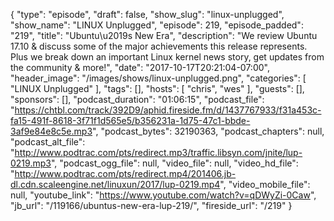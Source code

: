 {
  "type": "episode",
  "draft": false,
  "show_slug": "linux-unplugged",
  "show_name": "LINUX Unplugged",
  "episode": 219,
  "episode_padded": "219",
  "title": "Ubuntu\u2019s New Era",
  "description": "We review Ubuntu 17.10 & discuss some of the major achievements this release represents. Plus we break down an important Linux kernel news story, get updates from the community & more!",
  "date": "2017-10-17T20:21:04-07:00",
  "header_image": "/images/shows/linux-unplugged.png",
  "categories": [
    "LINUX Unplugged"
  ],
  "tags": [],
  "hosts": [
    "chris",
    "wes"
  ],
  "guests": [],
  "sponsors": [],
  "podcast_duration": "01:06:15",
  "podcast_file": "https://chtbl.com/track/392D9/aphid.fireside.fm/d/1437767933/f31a453c-fa15-491f-8618-3f71f1d565e5/b356231a-1d75-47c1-bbde-3af9e84e8c5e.mp3",
  "podcast_bytes": 32190363,
  "podcast_chapters": null,
  "podcast_alt_file": "http://www.podtrac.com/pts/redirect.mp3/traffic.libsyn.com/jnite/lup-0219.mp3",
  "podcast_ogg_file": null,
  "video_file": null,
  "video_hd_file": "http://www.podtrac.com/pts/redirect.mp4/201406.jb-dl.cdn.scaleengine.net/linuxun/2017/lup-0219.mp4",
  "video_mobile_file": null,
  "youtube_link": "https://www.youtube.com/watch?v=qDWyZi-0Caw",
  "jb_url": "/119166/ubuntus-new-era-lup-219/",
  "fireside_url": "/219"
}

